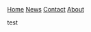 <html>
  <head>
    <title>Cerylune</title>
  <link href="./style.css" rel="stylesheet" type="text/css" />
  </head>
  
  <body>

<div class="topnav">
  <a class="active" href="#home">Home</a>
  <a href="#news">News</a>
  <a href="#contact">Contact</a>
  <a href="#about">About</a>
</div>

  test
</body>
</html>
